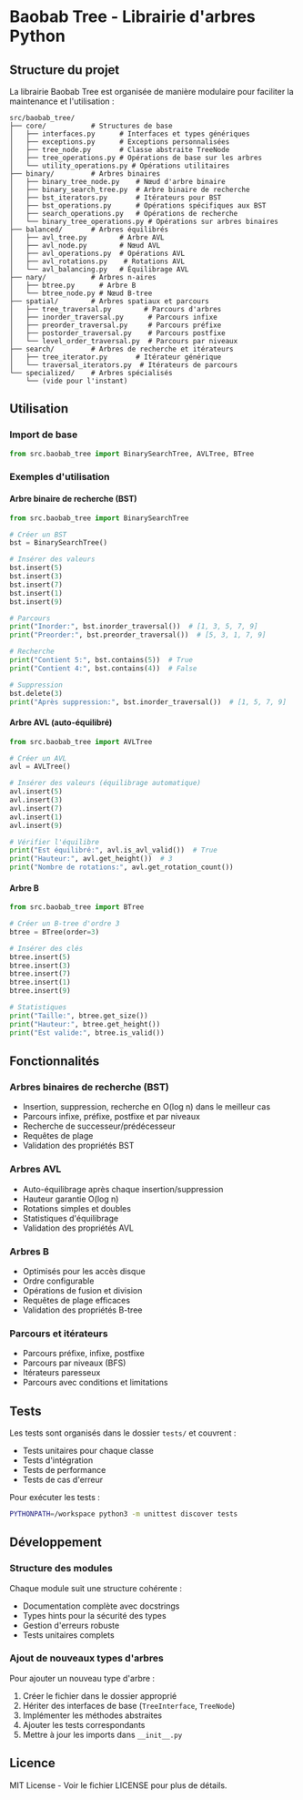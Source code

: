 # Baobab Tree - Librairie d'arbres Python

## Structure du projet

La librairie Baobab Tree est organisée de manière modulaire pour faciliter la maintenance et l'utilisation :

```
src/baobab_tree/
├── core/           # Structures de base
│   ├── interfaces.py      # Interfaces et types génériques
│   ├── exceptions.py      # Exceptions personnalisées
│   ├── tree_node.py       # Classe abstraite TreeNode
│   ├── tree_operations.py # Opérations de base sur les arbres
│   └── utility_operations.py # Opérations utilitaires
├── binary/         # Arbres binaires
│   ├── binary_tree_node.py    # Nœud d'arbre binaire
│   ├── binary_search_tree.py  # Arbre binaire de recherche
│   ├── bst_iterators.py       # Itérateurs pour BST
│   ├── bst_operations.py      # Opérations spécifiques aux BST
│   ├── search_operations.py   # Opérations de recherche
│   └── binary_tree_operations.py # Opérations sur arbres binaires
├── balanced/       # Arbres équilibrés
│   ├── avl_tree.py        # Arbre AVL
│   ├── avl_node.py        # Nœud AVL
│   ├── avl_operations.py  # Opérations AVL
│   ├── avl_rotations.py    # Rotations AVL
│   └── avl_balancing.py   # Équilibrage AVL
├── nary/           # Arbres n-aires
│   ├── btree.py      # Arbre B
│   └── btree_node.py # Nœud B-tree
├── spatial/        # Arbres spatiaux et parcours
│   ├── tree_traversal.py        # Parcours d'arbres
│   ├── inorder_traversal.py      # Parcours infixe
│   ├── preorder_traversal.py     # Parcours préfixe
│   ├── postorder_traversal.py    # Parcours postfixe
│   └── level_order_traversal.py  # Parcours par niveaux
├── search/         # Arbres de recherche et itérateurs
│   ├── tree_iterator.py       # Itérateur générique
│   └── traversal_iterators.py  # Itérateurs de parcours
└── specialized/    # Arbres spécialisés
    └── (vide pour l'instant)
```

## Utilisation

### Import de base

```python
from src.baobab_tree import BinarySearchTree, AVLTree, BTree
```

### Exemples d'utilisation

#### Arbre binaire de recherche (BST)

```python
from src.baobab_tree import BinarySearchTree

# Créer un BST
bst = BinarySearchTree()

# Insérer des valeurs
bst.insert(5)
bst.insert(3)
bst.insert(7)
bst.insert(1)
bst.insert(9)

# Parcours
print("Inorder:", bst.inorder_traversal())  # [1, 3, 5, 7, 9]
print("Preorder:", bst.preorder_traversal())  # [5, 3, 1, 7, 9]

# Recherche
print("Contient 5:", bst.contains(5))  # True
print("Contient 4:", bst.contains(4))  # False

# Suppression
bst.delete(3)
print("Après suppression:", bst.inorder_traversal())  # [1, 5, 7, 9]
```

#### Arbre AVL (auto-équilibré)

```python
from src.baobab_tree import AVLTree

# Créer un AVL
avl = AVLTree()

# Insérer des valeurs (équilibrage automatique)
avl.insert(5)
avl.insert(3)
avl.insert(7)
avl.insert(1)
avl.insert(9)

# Vérifier l'équilibre
print("Est équilibré:", avl.is_avl_valid())  # True
print("Hauteur:", avl.get_height())  # 3
print("Nombre de rotations:", avl.get_rotation_count())
```

#### Arbre B

```python
from src.baobab_tree import BTree

# Créer un B-tree d'ordre 3
btree = BTree(order=3)

# Insérer des clés
btree.insert(5)
btree.insert(3)
btree.insert(7)
btree.insert(1)
btree.insert(9)

# Statistiques
print("Taille:", btree.get_size())
print("Hauteur:", btree.get_height())
print("Est valide:", btree.is_valid())
```

## Fonctionnalités

### Arbres binaires de recherche (BST)
- Insertion, suppression, recherche en O(log n) dans le meilleur cas
- Parcours infixe, préfixe, postfixe et par niveaux
- Recherche de successeur/prédécesseur
- Requêtes de plage
- Validation des propriétés BST

### Arbres AVL
- Auto-équilibrage après chaque insertion/suppression
- Hauteur garantie O(log n)
- Rotations simples et doubles
- Statistiques d'équilibrage
- Validation des propriétés AVL

### Arbres B
- Optimisés pour les accès disque
- Ordre configurable
- Opérations de fusion et division
- Requêtes de plage efficaces
- Validation des propriétés B-tree

### Parcours et itérateurs
- Parcours préfixe, infixe, postfixe
- Parcours par niveaux (BFS)
- Itérateurs paresseux
- Parcours avec conditions et limitations

## Tests

Les tests sont organisés dans le dossier `tests/` et couvrent :
- Tests unitaires pour chaque classe
- Tests d'intégration
- Tests de performance
- Tests de cas d'erreur

Pour exécuter les tests :

```bash
PYTHONPATH=/workspace python3 -m unittest discover tests
```

## Développement

### Structure des modules

Chaque module suit une structure cohérente :
- Documentation complète avec docstrings
- Types hints pour la sécurité des types
- Gestion d'erreurs robuste
- Tests unitaires complets

### Ajout de nouveaux types d'arbres

Pour ajouter un nouveau type d'arbre :
1. Créer le fichier dans le dossier approprié
2. Hériter des interfaces de base (`TreeInterface`, `TreeNode`)
3. Implémenter les méthodes abstraites
4. Ajouter les tests correspondants
5. Mettre à jour les imports dans `__init__.py`

## Licence

MIT License - Voir le fichier LICENSE pour plus de détails.